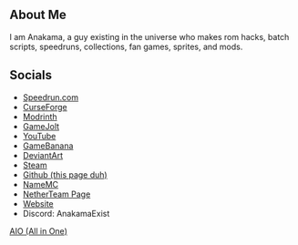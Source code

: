 ## About Me
I am Anakama, a guy existing in the universe who makes rom hacks, batch scripts, speedruns, collections, fan games, sprites, and mods.

## Socials
- [Speedrun.com](https://speedrun.com/users/Anakama)
- [CurseForge](https://www.curseforge.com/members/anakamathehedgehog/)
- [Modrinth](https://modrinth.com/user/Anakama)
- [GameJolt](http://gamejolt.com/@anakama)
- [YouTube](https://www.youtube.com/@anakamaexist)
- [GameBanana](https://gamebanana.com/members/2067027)
- [DeviantArt](https://www.deviantart.com/belufatr)
- [Steam](https://steamcommunity.com/id/AnakamaTheHedgehog/)
- [Github (this page duh)](https://github.com/AnakamaTH)
- [NameMC](https://namemc.com/profile/AnakamaTH.1)
- [NetherTeam Page](https://mcnetherteam.github.io/)
- [Website](https://anakamath.github.io)
- Discord: AnakamaExist

[AIO (All in One)](https://anakamath.github.io/socials.html)
